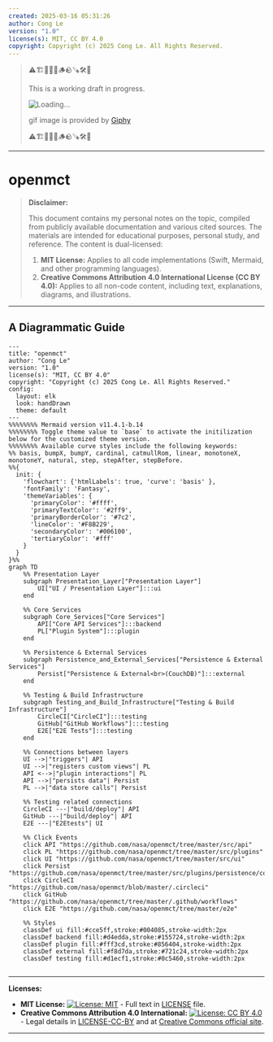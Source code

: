 ```yaml
---
created: 2025-03-16 05:31:26
author: Cong Le
version: "1.0"
license(s): MIT, CC BY 4.0
copyright: Copyright (c) 2025 Cong Le. All Rights Reserved.
---
```




> ⚠️🏗️🚧🦺🧱🪵🪨🪚🛠️👷
> 
> This is a working draft in progress.
> 
> ![Loading...](https://media2.giphy.com/media/v1.Y2lkPTc5MGI3NjExeWdhMDA2OTFuNXJnZ3VsNXJtbWR5YTRydGphdGVscXVyMWp1bzdoNyZlcD12MV9pbnRlcm5hbF9naWZfYnlfaWQmY3Q9Zw/26DNaIqCtz7u4KN7W/giphy.gif)
> 
> gif image is provided by [Giphy](https://giphy.com)
> 
> ⚠️🏗️🚧🦺🧱🪵🪨🪚🛠️👷

----


# openmct
> **Disclaimer:**
>
> This document contains my personal notes on the topic,
> compiled from publicly available documentation and various cited sources.
> The materials are intended for educational purposes, personal study, and reference.
> The content is dual-licensed:
> 1. **MIT License:** Applies to all code implementations (Swift, Mermaid, and other programming languages).
> 2. **Creative Commons Attribution 4.0 International License (CC BY 4.0):** Applies to all non-code content, including text, explanations, diagrams, and illustrations.
---


## A Diagrammatic Guide 


```mermaid
---
title: "openmct"
author: "Cong Le"
version: "1.0"
license(s): "MIT, CC BY 4.0"
copyright: "Copyright (c) 2025 Cong Le. All Rights Reserved."
config:
  layout: elk
  look: handDrawn
  theme: default
---
%%%%%%%% Mermaid version v11.4.1-b.14
%%%%%%%% Toggle theme value to `base` to activate the initilization below for the customized theme version.
%%%%%%%% Available curve styles include the following keywords:
%% basis, bumpX, bumpY, cardinal, catmullRom, linear, monotoneX, monotoneY, natural, step, stepAfter, stepBefore.
%%{
  init: {
    'flowchart': {'htmlLabels': true, 'curve': 'basis' },
    'fontFamily': 'Fantasy',
    'themeVariables': {
      'primaryColor': '#ffff',
      'primaryTextColor': '#2ff9',
      'primaryBorderColor': '#7c2',
      'lineColor': '#F8B229',
      'secondaryColor': '#006100',
      'tertiaryColor': '#fff'
    }
  }
}%%
graph TD
    %% Presentation Layer
    subgraph Presentation_Layer["Presentation Layer"]
        UI["UI / Presentation Layer"]:::ui
    end

    %% Core Services
    subgraph Core_Services["Core Services"]
        API["Core API Services"]:::backend
        PL["Plugin System"]:::plugin
    end

    %% Persistence & External Services
    subgraph Persistence_and_External_Services["Persistence & External Services"]
        Persist["Persistence & External<br>(CouchDB)"]:::external
    end

    %% Testing & Build Infrastructure
    subgraph Testing_and_Build_Infrastructure["Testing & Build Infrastructure"]
        CircleCI["CircleCI"]:::testing
        GitHub["GitHub Workflows"]:::testing
        E2E["E2E Tests"]:::testing
    end

    %% Connections between layers
    UI -->|"triggers"| API
    UI -->|"registers custom views"| PL
    API <-->|"plugin interactions"| PL
    API -->|"persists data"| Persist
    PL -->|"data store calls"| Persist

    %% Testing related connections
    CircleCI ---|"build/deploy"| API
    GitHub ---|"build/deploy"| API
    E2E ---|"E2Etests"| UI

    %% Click Events
    click API "https://github.com/nasa/openmct/tree/master/src/api"
    click PL "https://github.com/nasa/openmct/tree/master/src/plugins"
    click UI "https://github.com/nasa/openmct/tree/master/src/ui"
    click Persist "https://github.com/nasa/openmct/tree/master/src/plugins/persistence/couch"
    click CircleCI "https://github.com/nasa/openmct/blob/master/.circleci"
    click GitHub "https://github.com/nasa/openmct/tree/master/.github/workflows"
    click E2E "https://github.com/nasa/openmct/tree/master/e2e"

    %% Styles
    classDef ui fill:#cce5ff,stroke:#004085,stroke-width:2px
    classDef backend fill:#d4edda,stroke:#155724,stroke-width:2px
    classDef plugin fill:#fff3cd,stroke:#856404,stroke-width:2px
    classDef external fill:#f8d7da,stroke:#721c24,stroke-width:2px
    classDef testing fill:#d1ecf1,stroke:#0c5460,stroke-width:2px
    
```






---
**Licenses:**

- **MIT License:**  [![License: MIT](https://img.shields.io/badge/License-MIT-yellow.svg)](LICENSE) - Full text in [LICENSE](LICENSE) file.
- **Creative Commons Attribution 4.0 International:** [![License: CC BY 4.0](https://licensebuttons.net/l/by/4.0/88x31.png)](LICENSE-CC-BY) - Legal details in [LICENSE-CC-BY](LICENSE-CC-BY) and at [Creative Commons official site](http://creativecommons.org/licenses/by/4.0/).

---
